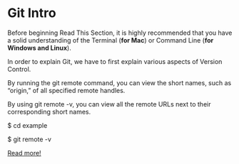 # Git Intro

Before beginning Read This Section, it is highly recommended that you have a solid understanding of the Terminal (**for Mac**) or Command Line (**for Windows and Linux**).

In order to explain Git, we have to first explain various aspects of Version Control.


By running the git remote command, you can view the short names, such as “origin,” of all specified remote handles.

By using git remote -v, you can view all the remote URLs next to their corresponding short names. 

$ cd example

$ git remote -v

[Read more!](https://blog.udemy.com/git-tutorial-a-comprehensive-guide/)

